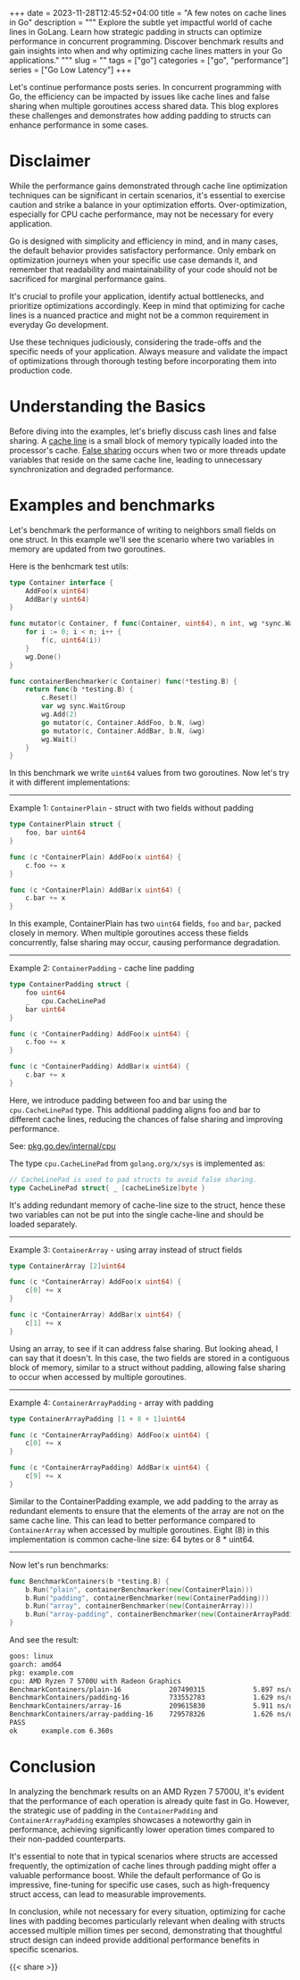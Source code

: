 +++
date = 2023-11-28T12:45:52+04:00
title = "A few notes on cache lines in Go"
description = """
Explore the subtle yet impactful world of cache lines in GoLang.
Learn how strategic padding in structs can optimize performance in concurrent programming.
Discover benchmark results and gain insights into when and why optimizing cache lines matters in your Go applications."
"""
slug = ""
tags = ["go"]
categories = ["go", "performance"]
series = ["Go Low Latency"]
+++

Let's continue performance posts series.
In concurrent programming with Go, the efficiency can be impacted by issues like cache lines and false sharing
when multiple goroutines access shared data. This blog explores these challenges and demonstrates how adding
padding to structs can enhance performance in some cases.

# Disclaimer

While the performance gains demonstrated through cache line optimization techniques can be significant in certain scenarios,
it's essential to exercise caution and strike a balance in your optimization efforts.
Over-optimization, especially for CPU cache performance, may not be necessary for every application.

Go is designed with simplicity and efficiency in mind, and in many cases, the default behavior provides satisfactory performance.
Only embark on optimization journeys when your specific use case demands it,
and remember that readability and maintainability of your code should not be sacrificed for marginal performance gains.

It's crucial to profile your application, identify actual bottlenecks, and prioritize optimizations accordingly.
Keep in mind that optimizing for cache lines is a nuanced practice and might not be a common requirement in everyday Go development.

Use these techniques judiciously, considering the trade-offs and the specific needs of your application.
Always measure and validate the impact of optimizations through thorough testing before incorporating them into production code.

# Understanding the Basics

Before diving into the examples, let's briefly discuss cash lines and false sharing.
A [cache line](https://cseweb.ucsd.edu/classes/su07/cse141/cache-handout.pdf)
is a small block of memory typically loaded into the processor's cache.
[False sharing](https://en.wikipedia.org/wiki/False_sharing)
occurs when two or more threads update variables that reside on the same cache line,
leading to unnecessary synchronization and degraded performance.

# Examples and benchmarks

Let's benchmark the performance of writing to neighbors small fields on one struct.
In this example we'll see the scenario where two variables in memory are updated from
two goroutines.

Here is the benhcmark test utils:

```go
type Container interface {
	AddFoo(x uint64)
	AddBar(y uint64)
}

func mutator(c Container, f func(Container, uint64), n int, wg *sync.WaitGroup) {
	for i := 0; i < n; i++ {
		f(c, uint64(i))
	}
	wg.Done()
}

func containerBenchmarker(c Container) func(*testing.B) {
	return func(b *testing.B) {
		c.Reset()
		var wg sync.WaitGroup
		wg.Add(2)
		go mutator(c, Container.AddFoo, b.N, &wg)
		go mutator(c, Container.AddBar, b.N, &wg)
		wg.Wait()
	}
}
```

In this benchmark we write `uint64` values from two goroutines.
Now let's try it with different implementations:

----

Example 1: `ContainerPlain` - struct with two fields without padding

```go
type ContainerPlain struct {
	foo, bar uint64
}

func (c *ContainerPlain) AddFoo(x uint64) {
	c.foo += x
}

func (c *ContainerPlain) AddBar(x uint64) {
	c.bar += x
}
```

In this example, ContainerPlain has two `uint64` fields, `foo` and `bar`,
packed closely in memory.
When multiple goroutines access these fields concurrently,
false sharing may occur, causing performance degradation.

----

Example 2: `ContainerPadding` - cache line padding

```go
type ContainerPadding struct {
	foo uint64
	_   cpu.CacheLinePad
	bar uint64
}

func (c *ContainerPadding) AddFoo(x uint64) {
	c.foo += x
}

func (c *ContainerPadding) AddBar(x uint64) {
	c.bar += x
}
```

Here, we introduce padding between foo and bar using the `cpu.CacheLinePad` type.
This additional padding aligns foo and bar to different cache lines,
reducing the chances of false sharing and improving performance.

See: [pkg.go.dev/internal/cpu](https://pkg.go.dev/internal/cpu#CacheLinePad)

The type  `cpu.CacheLinePad` from `golang.org/x/sys` is implemented as:
```go
// CacheLinePad is used to pad structs to avoid false sharing.
type CacheLinePad struct{ _ [cacheLineSize]byte }
```

It's adding redundant memory of cache-line size to the  struct, hence these two variables
can not be put into the single cache-line and should be loaded separately.

---

Example 3: `ContainerArray` - using array instead of struct fields

```go
type ContainerArray [2]uint64

func (c *ContainerArray) AddFoo(x uint64) {
	c[0] += x
}

func (c *ContainerArray) AddBar(x uint64) {
	c[1] += x
}
```

Using an array, to see if it can address false sharing. But looking ahead, I can say that
it doesn't. In this case, the two fields are stored in a contiguous block of memory,
similar to a struct without padding, allowing false sharing to occur when accessed by multiple goroutines.

----


Example 4: `ContainerArrayPadding` - array with padding

```go
type ContainerArrayPadding [1 + 8 + 1]uint64

func (c *ContainerArrayPadding) AddFoo(x uint64) {
	c[0] += x
}

func (c *ContainerArrayPadding) AddBar(x uint64) {
	c[9] += x
}
```

Similar to the ContainerPadding example, we add padding to the array as redundant elements to ensure that the elements
of the array are not on the same cache line. This can lead to better performance compared to `ContainerArray`
when accessed by multiple goroutines.
Eight (8) in this implementation is common cache-line size: 64 bytes or 8 * uint64.

----


Now let's run benchmarks:
```go
func BenchmarkContainers(b *testing.B) {
	b.Run("plain", containerBenchmarker(new(ContainerPlain)))
	b.Run("padding", containerBenchmarker(new(ContainerPadding)))
	b.Run("array", containerBenchmarker(new(ContainerArray)))
	b.Run("array-padding", containerBenchmarker(new(ContainerArrayPadding)))
}
```

And see the result:
```txt
goos: linux
goarch: amd64
pkg: example.com
cpu: AMD Ryzen 7 5700U with Radeon Graphics
BenchmarkContainers/plain-16         	207490315	         5.897 ns/op
BenchmarkContainers/padding-16       	733552783	         1.629 ns/op
BenchmarkContainers/array-16         	209615830	         5.911 ns/op
BenchmarkContainers/array-padding-16 	729578326	         1.626 ns/op
PASS
ok  	example.com	6.360s
```

# Conclusion

In analyzing the benchmark results on an AMD Ryzen 7 5700U,
it's evident that the performance of each operation is already quite fast in Go.
However, the strategic use of padding in the `ContainerPadding` and `ContainerArrayPadding` examples showcases a noteworthy gain in performance,
achieving significantly lower operation times compared to their non-padded counterparts.

It's essential to note that in typical scenarios where structs are accessed frequently,
the optimization of cache lines through padding might offer a valuable performance boost.
While the default performance of Go is impressive, fine-tuning for specific use cases, such as high-frequency struct access,
can lead to measurable improvements.

In conclusion, while not necessary for every situation, optimizing for cache lines with padding becomes particularly relevant when dealing
with structs accessed multiple million times per second,
demonstrating that thoughtful struct design can indeed provide additional performance benefits in specific scenarios.

{{< share >}}
